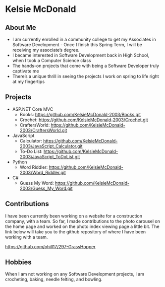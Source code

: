 # Kelsie McDonald

## About Me
 * I am currently enrolled in a community college to get my Associates in Software Development
       - Once I finish this Spring Term, I will be receiving my associate’s degree.
 * I became interested in Software Development back in High School, when I took a Computer Science class
 * The hands-on projects that come with being a Software Developer truly captivate me
 * There’s a unique thrill in seeing the projects I work on spring to life right at my fingertips

## Projects
 * ASP.NET Core MVC
    - Books: https://github.com/KelsieMcDonald-2003/Books.git
    - Crochet: https://github.com/KelsieMcDonald-2003/Crochet.git
    - CraftersWorld: https://github.com/KelsieMcDonald-2003/CraftersWorld.git
 * JavaScript
    - Calculator: https://github.com/KelsieMcDonald-2003/JavaScript_Calculator.git
    - To-Do List: https://github.com/KelsieMcDonald-2003/JavaScript_ToDoList.git
 * Python
    - Word Riddler: https://github.com/KelsieMcDonald-2003/Word_Riddler.git
 * C#
   - Guess My Word: https://github.com/KelsieMcDonald-2003/Guess_My_Word.git
   
   

## Contributions
I have been currently been working on a website for a construction company, with a team. So far, I made contributions to the photo carousel 
on the home page and worked on the photo index viewing page a little bit. The link below will take you to the github repository of where I 
have been working with a team.

https://github.com/ohill17/297-GrassHopper

## Hobbies
When I am not working on any Software Development projects, I am crocheting, baking, needle felting, and bowling.
